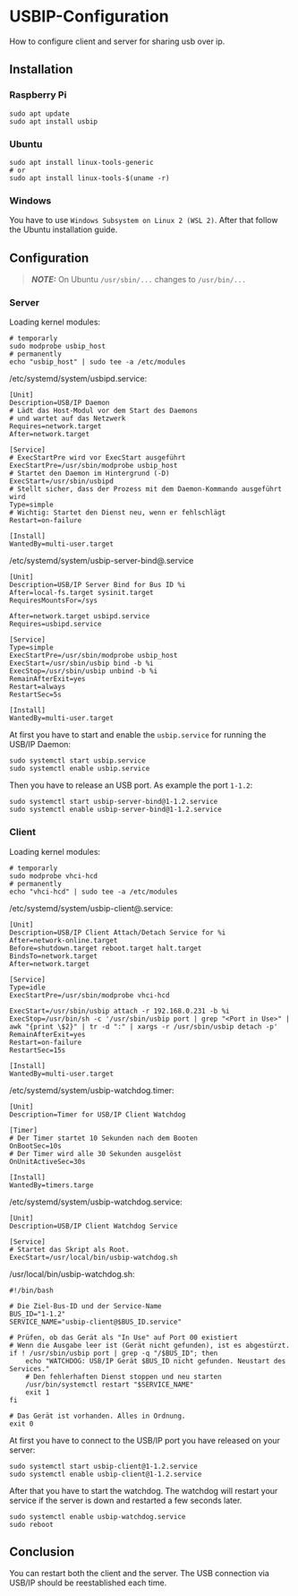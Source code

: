 # USBIP-Configuration
How to configure client and server for sharing usb over ip.

## Installation

### Raspberry Pi

```
sudo apt update
sudo apt install usbip
```

### Ubuntu

```
sudo apt install linux-tools-generic
# or
sudo apt install linux-tools-$(uname -r)
```

### Windows

You have to use `Windows Subsystem on Linux 2 (WSL 2)`. After that follow the Ubuntu installation guide.

## Configuration

> **_NOTE:_**  On Ubuntu `/usr/sbin/...` changes to `/usr/bin/...`

### Server

Loading kernel modules:

```
# temporarly
sudo modprobe usbip_host
# permanently
echo "usbip_host" | sudo tee -a /etc/modules
```

/etc/systemd/system/usbipd.service:

```
[Unit]
Description=USB/IP Daemon
# Lädt das Host-Modul vor dem Start des Daemons
# und wartet auf das Netzwerk
Requires=network.target
After=network.target

[Service]
# ExecStartPre wird vor ExecStart ausgeführt
ExecStartPre=/usr/sbin/modprobe usbip_host
# Startet den Daemon im Hintergrund (-D)
ExecStart=/usr/sbin/usbipd
# Stellt sicher, dass der Prozess mit dem Daemon-Kommando ausgeführt wird
Type=simple
# Wichtig: Startet den Dienst neu, wenn er fehlschlägt
Restart=on-failure

[Install]
WantedBy=multi-user.target
```

/etc/systemd/system/usbip-server-bind@.service

```
[Unit]
Description=USB/IP Server Bind for Bus ID %i
After=local-fs.target sysinit.target
RequiresMountsFor=/sys

After=network.target usbipd.service
Requires=usbipd.service

[Service]
Type=simple
ExecStartPre=/usr/sbin/modprobe usbip_host
ExecStart=/usr/sbin/usbip bind -b %i
ExecStop=/usr/sbin/usbip unbind -b %i
RemainAfterExit=yes
Restart=always
RestartSec=5s

[Install]
WantedBy=multi-user.target
```

At first you have to start and enable the `usbip.service` for running the USB/IP Daemon:

```
sudo systemctl start usbip.service
sudo systemctl enable usbip.service
```

Then you have to release an USB port. As example the port `1-1.2`:

```
sudo systemctl start usbip-server-bind@1-1.2.service
sudo systemctl enable usbip-server-bind@1-1.2.service
```

### Client

Loading kernel modules:

```
# temporarly
sudo modprobe vhci-hcd
# permanently
echo "vhci-hcd" | sudo tee -a /etc/modules
```

/etc/systemd/system/usbip-client@.service:

```
[Unit]
Description=USB/IP Client Attach/Detach Service for %i
After=network-online.target
Before=shutdown.target reboot.target halt.target
BindsTo=network.target
After=network.target

[Service]
Type=idle
ExecStartPre=/usr/sbin/modprobe vhci-hcd

ExecStart=/usr/sbin/usbip attach -r 192.168.0.231 -b %i
ExecStop=/usr/bin/sh -c '/usr/sbin/usbip port | grep "<Port in Use>" | awk "{print \$2}" | tr -d ":" | xargs -r /usr/sbin/usbip detach -p'
RemainAfterExit=yes
Restart=on-failure
RestartSec=15s

[Install]
WantedBy=multi-user.target
```

/etc/systemd/system/usbip-watchdog.timer:

```
[Unit]
Description=Timer for USB/IP Client Watchdog

[Timer]
# Der Timer startet 10 Sekunden nach dem Booten
OnBootSec=10s
# Der Timer wird alle 30 Sekunden ausgelöst
OnUnitActiveSec=30s

[Install]
WantedBy=timers.targe
```

/etc/systemd/system/usbip-watchdog.service:

```
[Unit]
Description=USB/IP Client Watchdog Service

[Service]
# Startet das Skript als Root.
ExecStart=/usr/local/bin/usbip-watchdog.sh
```

/usr/local/bin/usbip-watchdog.sh:

```
#!/bin/bash

# Die Ziel-Bus-ID und der Service-Name
BUS_ID="1-1.2"
SERVICE_NAME="usbip-client@$BUS_ID.service"

# Prüfen, ob das Gerät als "In Use" auf Port 00 existiert
# Wenn die Ausgabe leer ist (Gerät nicht gefunden), ist es abgestürzt.
if ! /usr/sbin/usbip port | grep -q "/$BUS_ID"; then
    echo "WATCHDOG: USB/IP Gerät $BUS_ID nicht gefunden. Neustart des Services."
    # Den fehlerhaften Dienst stoppen und neu starten
    /usr/bin/systemctl restart "$SERVICE_NAME"
    exit 1
fi

# Das Gerät ist vorhanden. Alles in Ordnung.
exit 0
```

At first you have to connect to the USB/IP port you have released on your server:

```
sudo systemctl start usbip-client@1-1.2.service
sudo systemctl enable usbip-client@1-1.2.service
```

After that you have to start the watchdog. The watchdog will restart your service if the server is down and restarted a few seconds later.

```
sudo systemctl enable usbip-watchdog.service
sudo reboot
```

## Conclusion

You can restart both the client and the server. The USB connection via USB/IP should be reestablished each time.
